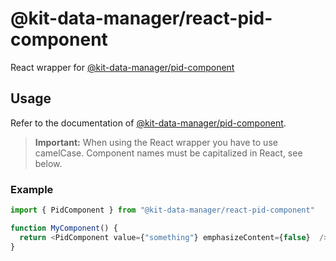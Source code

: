 # @kit-data-manager/react-pid-component

React wrapper for [@kit-data-manager/pid-component](https://github.com/kit-data-manager/pid-component)

## Usage

Refer to the documentation of [@kit-data-manager/pid-component](https://github.com/kit-data-manager/pid-component). 

> **Important:** When using the React wrapper you have to use camelCase. Component names must be capitalized in React, see below.

### Example

```typescript jsx
import { PidComponent } from "@kit-data-manager/react-pid-component"

function MyComponent() {
  return <PidComponent value={"something"} emphasizeContent={false}  />
}
```